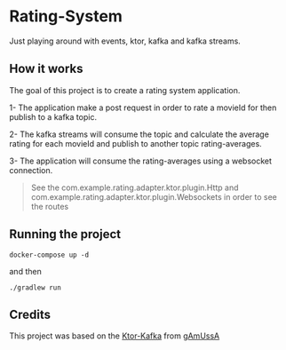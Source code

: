 # Rating-System

Just playing around with events, ktor, kafka and kafka streams.

## How it works

The goal of this project is to create a rating system application.

1- The application make a post request in order to rate a movieId for then publish to a kafka topic.

2- The kafka streams will consume the topic and calculate the average rating for each movieId and publish to another
topic rating-averages.

3- The application will consume the rating-averages using a websocket connection.

> See the com.example.rating.adapter.ktor.plugin.Http and com.example.rating.adapter.ktor.plugin.Websockets in order to
> see the routes

## Running the project

```shell
docker-compose up -d
```
and then
```shell
./gradlew run
```

## Credits

This project was based on the [Ktor-Kafka](https://github.com/gAmUssA/ktor-kafka/tree/main)
from [gAmUssA](https://github.com/gAmUssA)
